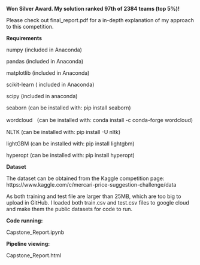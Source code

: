 <b>Won Silver Award. My solution ranked 97th of 2384 teams (top 5%)! </b> 
<p>Please check out final_report.pdf for a in-depth explanation of my approach to
this competition.</p>

<b>Requirements</b>
<p>numpy (included in Anaconda)
<p>pandas (included in Anaconda)
<p>matplotlib (included in Anaconda)
<p>scikit-learn ( included in Anaconda)
<p>scipy (included in anaconda)
<p>
<p>seaborn (can be installed with: pip install seaborn)
<p>wordcloud （can be installed with: conda install -c conda-forge wordcloud)
<p>NLTK (can be installed with: pip install -U nltk)
<p>lightGBM (can be installed with: pip install lightgbm)

<p>hyperopt (can be installed with: pip install hyperopt)

<b>Dataset</b>
<p>The dataset can be obtained from the Kaggle competition page:
https://www.kaggle.com/c/mercari-price-suggestion-challenge/data
<p>As both training and test file are larger than 25MB, which are too big to upload in GitHub. I loaded both train.csv and test.csv files to google cloud and make them the public datasets for code to run.

<b>Code running:</b>
<p>Capstone_Report.ipynb

<b>Pipeline viewing:</b>
<p>Capstone_Report.html
